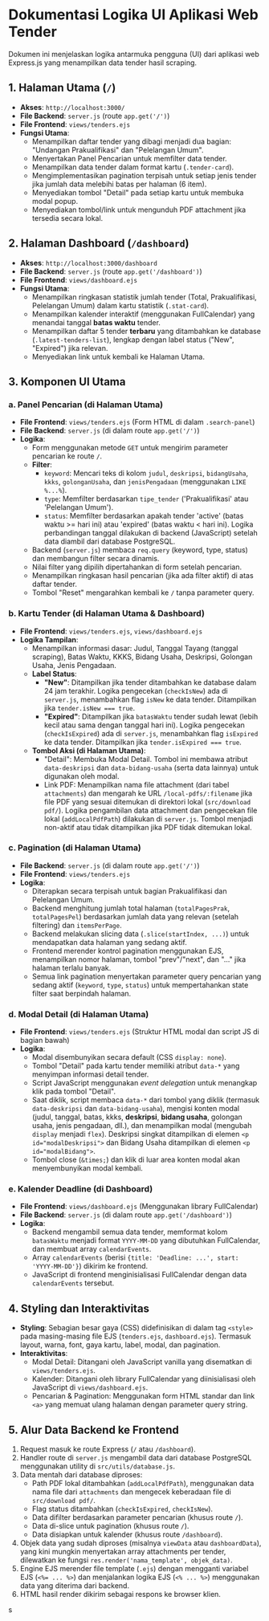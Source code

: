 # Dokumentasi Logika UI Aplikasi Web Tender

Dokumen ini menjelaskan logika antarmuka pengguna (UI) dari aplikasi web Express.js yang menampilkan data tender hasil scraping.

## 1. Halaman Utama (`/`)

*   **Akses**: `http://localhost:3000/`
*   **File Backend**: `server.js` (route `app.get('/')`)
*   **File Frontend**: `views/tenders.ejs`
*   **Fungsi Utama**:
    *   Menampilkan daftar tender yang dibagi menjadi dua bagian: "Undangan Prakualifikasi" dan "Pelelangan Umum".
    *   Menyertakan Panel Pencarian untuk memfilter data tender.
    *   Menampilkan data tender dalam format kartu (`.tender-card`).
    *   Mengimplementasikan pagination terpisah untuk setiap jenis tender jika jumlah data melebihi batas per halaman (6 item).
    *   Menyediakan tombol "Detail" pada setiap kartu untuk membuka modal popup.
    *   Menyediakan tombol/link untuk mengunduh PDF attachment jika tersedia secara lokal.

## 2. Halaman Dashboard (`/dashboard`)

*   **Akses**: `http://localhost:3000/dashboard`
*   **File Backend**: `server.js` (route `app.get('/dashboard')`)
*   **File Frontend**: `views/dashboard.ejs`
*   **Fungsi Utama**:
    *   Menampilkan ringkasan statistik jumlah tender (Total, Prakualifikasi, Pelelangan Umum) dalam kartu statistik (`.stat-card`).
    *   Menampilkan kalender interaktif (menggunakan FullCalendar) yang menandai tanggal **batas waktu** tender.
    *   Menampilkan daftar 5 tender **terbaru** yang ditambahkan ke database (`.latest-tenders-list`), lengkap dengan label status ("New", "Expired") jika relevan.
    *   Menyediakan link untuk kembali ke Halaman Utama.

## 3. Komponen UI Utama

### a. Panel Pencarian (di Halaman Utama)

*   **File Frontend**: `views/tenders.ejs` (Form HTML di dalam `.search-panel`)
*   **File Backend**: `server.js` (di dalam route `app.get('/')`)
*   **Logika**:
    *   Form menggunakan metode `GET` untuk mengirim parameter pencarian ke route `/`.
    *   **Filter**:
        *   `keyword`: Mencari teks di kolom `judul`, `deskripsi`, `bidangUsaha`, `kkks`, `golonganUsaha`, dan `jenisPengadaan` (menggunakan `LIKE %...%`).
        *   `type`: Memfilter berdasarkan `tipe_tender` ('Prakualifikasi' atau 'Pelelangan Umum').
        *   `status`: Memfilter berdasarkan apakah tender 'active' (batas waktu >= hari ini) atau 'expired' (batas waktu < hari ini). Logika perbandingan tanggal dilakukan di backend (JavaScript) setelah data diambil dari database PostgreSQL.
    *   Backend (`server.js`) membaca `req.query` (keyword, type, status) dan membangun filter secara dinamis.
    *   Nilai filter yang dipilih dipertahankan di form setelah pencarian.
    *   Menampilkan ringkasan hasil pencarian (jika ada filter aktif) di atas daftar tender.
    *   Tombol "Reset" mengarahkan kembali ke `/` tanpa parameter query.

### b. Kartu Tender (di Halaman Utama & Dashboard)

*   **File Frontend**: `views/tenders.ejs`, `views/dashboard.ejs`
*   **Logika Tampilan**:
    *   Menampilkan informasi dasar: Judul, Tanggal Tayang (tanggal scraping), Batas Waktu, KKKS, Bidang Usaha, Deskripsi, Golongan Usaha, Jenis Pengadaan.
    *   **Label Status**:
        *   **"New"**: Ditampilkan jika tender ditambahkan ke database dalam 24 jam terakhir. Logika pengecekan (`checkIsNew`) ada di `server.js`, menambahkan flag `isNew` ke data tender. Ditampilkan jika `tender.isNew === true`.
        *   **"Expired"**: Ditampilkan jika `batasWaktu` tender sudah lewat (lebih kecil atau sama dengan tanggal hari ini). Logika pengecekan (`checkIsExpired`) ada di `server.js`, menambahkan flag `isExpired` ke data tender. Ditampilkan jika `tender.isExpired === true`.
    *   **Tombol Aksi (di Halaman Utama)**:
        *   "Detail": Membuka Modal Detail. Tombol ini membawa atribut `data-deskripsi` dan `data-bidang-usaha` (serta data lainnya) untuk digunakan oleh modal.
        *   Link PDF: Menampilkan nama file attachment (dari tabel `attachments`) dan mengarah ke URL `/local-pdfs/:filename` jika file PDF yang sesuai ditemukan di direktori lokal (`src/download pdf/`). Logika pengambilan data attachment dan pengecekan file lokal (`addLocalPdfPath`) dilakukan di `server.js`. Tombol menjadi non-aktif atau tidak ditampilkan jika PDF tidak ditemukan lokal.

### c. Pagination (di Halaman Utama)

*   **File Backend**: `server.js` (di dalam route `app.get('/')`)
*   **File Frontend**: `views/tenders.ejs`
*   **Logika**:
    *   Diterapkan secara terpisah untuk bagian Prakualifikasi dan Pelelangan Umum.
    *   Backend menghitung jumlah total halaman (`totalPagesPrak`, `totalPagesPel`) berdasarkan jumlah data yang relevan (setelah filtering) dan `itemsPerPage`.
    *   Backend melakukan slicing data (`.slice(startIndex, ...)`) untuk mendapatkan data halaman yang sedang aktif.
    *   Frontend merender kontrol pagination menggunakan EJS, menampilkan nomor halaman, tombol "prev"/"next", dan "..." jika halaman terlalu banyak.
    *   Semua link pagination menyertakan parameter query pencarian yang sedang aktif (`keyword`, `type`, `status`) untuk mempertahankan state filter saat berpindah halaman.

### d. Modal Detail (di Halaman Utama)

*   **File Frontend**: `views/tenders.ejs` (Struktur HTML modal dan script JS di bagian bawah)
*   **Logika**:
    *   Modal disembunyikan secara default (CSS `display: none`).
    *   Tombol "Detail" pada kartu tender memiliki atribut `data-*` yang menyimpan informasi detail tender.
    *   Script JavaScript menggunakan *event delegation* untuk menangkap klik pada tombol "Detail".
    *   Saat diklik, script membaca `data-*` dari tombol yang diklik (termasuk `data-deskripsi` dan `data-bidang-usaha`), mengisi konten modal (judul, tanggal, batas, kkks, **deskripsi**, **bidang usaha**, golongan usaha, jenis pengadaan, dll.), dan menampilkan modal (mengubah `display` menjadi `flex`). Deskripsi singkat ditampilkan di elemen `<p id="modalDeskripsi">` dan Bidang Usaha ditampilkan di elemen `<p id="modalBidang">`.
    *   Tombol close (`&times;`) dan klik di luar area konten modal akan menyembunyikan modal kembali.

### e. Kalender Deadline (di Dashboard)

*   **File Frontend**: `views/dashboard.ejs` (Menggunakan library FullCalendar)
*   **File Backend**: `server.js` (di dalam route `app.get('/dashboard')`)
*   **Logika**:
    *   Backend mengambil semua data tender, memformat kolom `batasWaktu` menjadi format `YYYY-MM-DD` yang dibutuhkan FullCalendar, dan membuat array `calendarEvents`.
    *   Array `calendarEvents` (berisi `{title: 'Deadline: ...', start: 'YYYY-MM-DD'}`) dikirim ke frontend.
    *   JavaScript di frontend menginisialisasi FullCalendar dengan data `calendarEvents` tersebut.

## 4. Styling dan Interaktivitas

*   **Styling**: Sebagian besar gaya (CSS) didefinisikan di dalam tag `<style>` pada masing-masing file EJS (`tenders.ejs`, `dashboard.ejs`). Termasuk layout, warna, font, gaya kartu, label, modal, dan pagination.
*   **Interaktivitas**:
    *   Modal Detail: Ditangani oleh JavaScript vanilla yang disematkan di `views/tenders.ejs`.
    *   Kalender: Ditangani oleh library FullCalendar yang diinisialisasi oleh JavaScript di `views/dashboard.ejs`.
    *   Pencarian & Pagination: Menggunakan form HTML standar dan link `<a>` yang memuat ulang halaman dengan parameter query string.

## 5. Alur Data Backend ke Frontend

1.  Request masuk ke route Express (`/` atau `/dashboard`).
2.  Handler route di `server.js` mengambil data dari database PostgreSQL menggunakan utility di `src/utils/database.js`.
3.  Data mentah dari database diproses:
    *   Path PDF lokal ditambahkan (`addLocalPdfPath`), menggunakan data nama file dari `attachments` dan mengecek keberadaan file di `src/download pdf/`.
    *   Flag status ditambahkan (`checkIsExpired`, `checkIsNew`).
    *   Data difilter berdasarkan parameter pencarian (khusus route `/`).
    *   Data di-slice untuk pagination (khusus route `/`).
    *   Data disiapkan untuk kalender (khusus route `/dashboard`).
4.  Objek data yang sudah diproses (misalnya `viewData` atau `dashboardData`), yang kini mungkin menyertakan array attachments per tender, dilewatkan ke fungsi `res.render('nama_template', objek_data)`.
5.  Engine EJS merender file template (`.ejs`) dengan mengganti variabel EJS (`<%= ... %>`) dan menjalankan logika EJS (`<% ... %>`) menggunakan data yang diterima dari backend.
6.  HTML hasil render dikirim sebagai respons ke browser klien. 

s